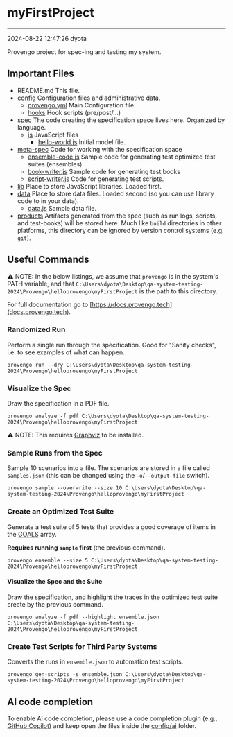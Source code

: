 # myFirstProject

---
2024-08-22 12:47:26
dyota

Provengo project for spec-ing and testing my system.


## Important Files

* README.md This file.
* [config](config) Configuration files and administrative data.
    * [provengo.yml](config/provengo.yml) Main Configuration file
    * [hooks](config/hooks) Hook scripts (pre/post/...)
* [spec](spec) The code creating the specification space lives here. Organized by language.
    * [js](spec/js) JavaScript files
      * [hello-world.js](spec/js/hello-world.js) Initial model file.
* [meta-spec](meta-spec) Code for working with the specification space
    * [ensemble-code.js](meta-spec/ensemble-code.js) Sample code for generating test optimized test suites (ensembles)
    * [book-writer.js](meta-spec/book-writer.js) Sample code for generating test books
    * [script-writer.js](meta-spec/script-writer.js) Code for generating test scripts.
* [lib](lib) Place to store JavaScript libraries. Loaded first.
* [data](data) Place to store data files. Loaded second (so you can use library code to in your data).
    * [data.js](data/data.js) Sample data file.
* [products](products) Artifacts generated from the spec (such as run logs, scripts, and test-books) will be stored here. Much like `build` directories in other platforms, this directory can be ignored by version control systems (e.g. `git`).


## Useful Commands

⚠️ NOTE: In the below listings, we assume that `provengo` is in the system's PATH variable, and that `C:\Users\dyota\Desktop\qa-system-testing-2024\Provengo\helloprovengo\myFirstProject` is the path to this directory.

For full documentation go to [https://docs.provengo.tech](docs.provengo.tech).

### Randomized Run 

Perform a single run through the specification. Good for "Sanity checks", i.e. to see examples of what can happen.

    provengo run --dry C:\Users\dyota\Desktop\qa-system-testing-2024\Provengo\helloprovengo\myFirstProject


### Visualize the Spec

Draw the specification in a PDF file.

    provengo analyze -f pdf C:\Users\dyota\Desktop\qa-system-testing-2024\Provengo\helloprovengo\myFirstProject


⚠️ NOTE: This requires [Graphviz](http://graphviz.org) to be installed.


### Sample Runs from the Spec

Sample 10 scenarios into a file. The scenarios are stored in a file called `samples.json` (this can be changed using the `-o`/`--output-file` switch).

    provengo sample --overwrite --size 10 C:\Users\dyota\Desktop\qa-system-testing-2024\Provengo\helloprovengo\myFirstProject


### Create an Optimized Test Suite

Generate a test suite of 5 tests that provides a good coverage of items in the [GOALS](z-ranking.js#L18) array.

**Requires running `sample` first** (the previous command)**.**

    provengo ensemble --size 5 C:\Users\dyota\Desktop\qa-system-testing-2024\Provengo\helloprovengo\myFirstProject

#### Visualize the Spec and the Suite

Draw the specification, and highlight the traces in the optimized test suite create by the previous command.

    provengo analyze -f pdf --highlight ensemble.json C:\Users\dyota\Desktop\qa-system-testing-2024\Provengo\helloprovengo\myFirstProject

### Create Test Scripts for Third Party Systems

Converts the runs in `ensemble.json` to automation test scripts.

    provengo gen-scripts -s ensemble.json C:\Users\dyota\Desktop\qa-system-testing-2024\Provengo\helloprovengo\myFirstProject

## AI code completion
To enable AI code completion, please use a code completion plugin (e.g., [GitHub Copilot](https://github.com/features/copilot)) and keep open the files inside the [config/ai](config/ai) folder.
